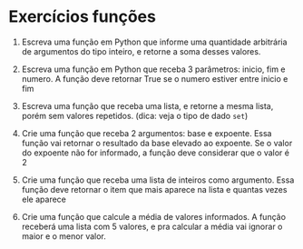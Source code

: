 # Exercícios funções

1. Escreva uma função em Python que informe uma quantidade arbitrária de argumentos do tipo inteiro, e retorne a soma desses valores.

2. Escreva uma função em Python que receba 3 parâmetros: inicio, fim e numero. A função deve retornar True se o numero estiver entre inicio e fim

3. Escreva uma função que receba uma lista, e retorne a mesma lista, porém sem valores repetidos. (dica: veja o tipo de dado `set`)

4. Crie uma função que receba 2 argumentos: base e expoente. Essa função vai retornar o
resultado da base elevado ao expoente. Se o valor do expoente não for informado, a função
deve considerar que o valor é 2

5. Crie uma função que receba uma lista de inteiros como argumento. Essa função deve retornar o item que mais aparece na lista e quantas vezes ele aparece

6. Crie uma função que calcule a média de valores informados. A função receberá uma lista com 5 valores, e pra calcular a média vai ignorar o maior e o menor valor.